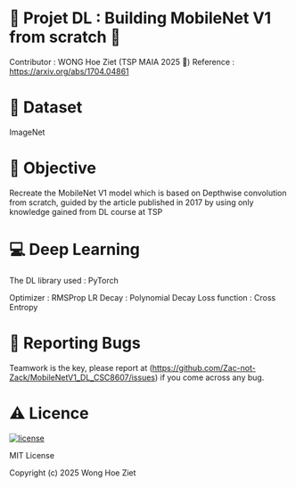 # 🤖 Projet DL : Building MobileNet V1 from scratch 📇

Contributor : WONG Hoe Ziet (TSP MAIA 2025 🐝)
Reference : https://arxiv.org/abs/1704.04861

# 🔡 Dataset
ImageNet 

# 🎯 Objective 
Recreate the MobileNet V1 model which is based on Depthwise convolution from scratch, guided by the article published in 2017 by using only knowledge gained from DL course at TSP

# 💻 Deep Learning
The DL library used : PyTorch

Optimizer : RMSProp
LR Decay : Polynomial Decay
Loss function : Cross Entropy

# :lady_beetle: Reporting Bugs

Teamwork is the key, please report at (https://github.com/Zac-not-Zack/MobileNetV1_DL_CSC8607/issues) if you come across any bug.


# :warning: Licence

[![license](https://img.shields.io/github/license/DAVFoundation/captain-n3m0.svg?style=flat-square)](https://github.com/DAVFoundation/captain-n3m0/blob/master/LICENSE)

MIT License

Copyright (c) 2025 Wong Hoe Ziet 
